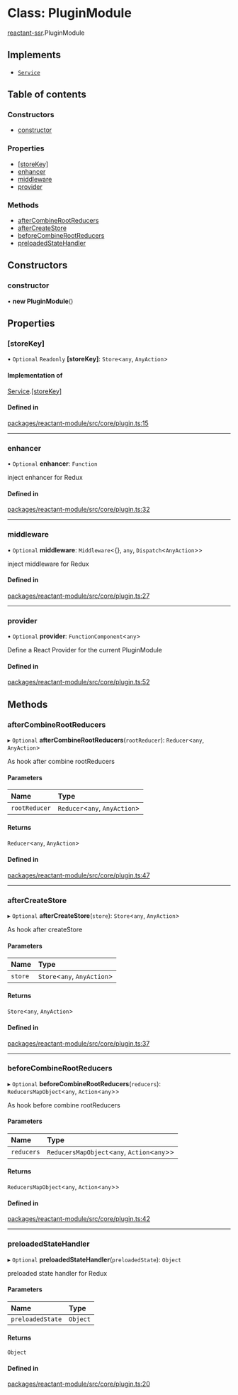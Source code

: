 # Class: PluginModule

[reactant-ssr](../modules/reactant_ssr.md).PluginModule

## Implements

- [`Service`](../interfaces/reactant_ssr.Service.md)

## Table of contents

### Constructors

- [constructor](reactant_ssr.PluginModule.md#constructor)

### Properties

- [[storeKey]](reactant_ssr.PluginModule.md#[storekey])
- [enhancer](reactant_ssr.PluginModule.md#enhancer)
- [middleware](reactant_ssr.PluginModule.md#middleware)
- [provider](reactant_ssr.PluginModule.md#provider)

### Methods

- [afterCombineRootReducers](reactant_ssr.PluginModule.md#aftercombinerootreducers)
- [afterCreateStore](reactant_ssr.PluginModule.md#aftercreatestore)
- [beforeCombineRootReducers](reactant_ssr.PluginModule.md#beforecombinerootreducers)
- [preloadedStateHandler](reactant_ssr.PluginModule.md#preloadedstatehandler)

## Constructors

### constructor

• **new PluginModule**()

## Properties

### [storeKey]

• `Optional` `Readonly` **[storeKey]**: `Store`<`any`, `AnyAction`\>

#### Implementation of

[Service](../interfaces/reactant_ssr.Service.md).[[storeKey]](../interfaces/reactant_ssr.Service.md#[storekey])

#### Defined in

[packages/reactant-module/src/core/plugin.ts:15](https://github.com/unadlib/reactant/blob/46d47605/packages/reactant-module/src/core/plugin.ts#L15)

___

### enhancer

• `Optional` **enhancer**: `Function`

inject enhancer for Redux

#### Defined in

[packages/reactant-module/src/core/plugin.ts:32](https://github.com/unadlib/reactant/blob/46d47605/packages/reactant-module/src/core/plugin.ts#L32)

___

### middleware

• `Optional` **middleware**: `Middleware`<{}, `any`, `Dispatch`<`AnyAction`\>\>

inject middleware for Redux

#### Defined in

[packages/reactant-module/src/core/plugin.ts:27](https://github.com/unadlib/reactant/blob/46d47605/packages/reactant-module/src/core/plugin.ts#L27)

___

### provider

• `Optional` **provider**: `FunctionComponent`<`any`\>

Define a React Provider for the current PluginModule

#### Defined in

[packages/reactant-module/src/core/plugin.ts:52](https://github.com/unadlib/reactant/blob/46d47605/packages/reactant-module/src/core/plugin.ts#L52)

## Methods

### afterCombineRootReducers

▸ `Optional` **afterCombineRootReducers**(`rootReducer`): `Reducer`<`any`, `AnyAction`\>

As hook after combine rootReducers

#### Parameters

| Name | Type |
| :------ | :------ |
| `rootReducer` | `Reducer`<`any`, `AnyAction`\> |

#### Returns

`Reducer`<`any`, `AnyAction`\>

#### Defined in

[packages/reactant-module/src/core/plugin.ts:47](https://github.com/unadlib/reactant/blob/46d47605/packages/reactant-module/src/core/plugin.ts#L47)

___

### afterCreateStore

▸ `Optional` **afterCreateStore**(`store`): `Store`<`any`, `AnyAction`\>

As hook after createStore

#### Parameters

| Name | Type |
| :------ | :------ |
| `store` | `Store`<`any`, `AnyAction`\> |

#### Returns

`Store`<`any`, `AnyAction`\>

#### Defined in

[packages/reactant-module/src/core/plugin.ts:37](https://github.com/unadlib/reactant/blob/46d47605/packages/reactant-module/src/core/plugin.ts#L37)

___

### beforeCombineRootReducers

▸ `Optional` **beforeCombineRootReducers**(`reducers`): `ReducersMapObject`<`any`, `Action`<`any`\>\>

As hook before combine rootReducers

#### Parameters

| Name | Type |
| :------ | :------ |
| `reducers` | `ReducersMapObject`<`any`, `Action`<`any`\>\> |

#### Returns

`ReducersMapObject`<`any`, `Action`<`any`\>\>

#### Defined in

[packages/reactant-module/src/core/plugin.ts:42](https://github.com/unadlib/reactant/blob/46d47605/packages/reactant-module/src/core/plugin.ts#L42)

___

### preloadedStateHandler

▸ `Optional` **preloadedStateHandler**(`preloadedState`): `Object`

preloaded state handler for Redux

#### Parameters

| Name | Type |
| :------ | :------ |
| `preloadedState` | `Object` |

#### Returns

`Object`

#### Defined in

[packages/reactant-module/src/core/plugin.ts:20](https://github.com/unadlib/reactant/blob/46d47605/packages/reactant-module/src/core/plugin.ts#L20)
